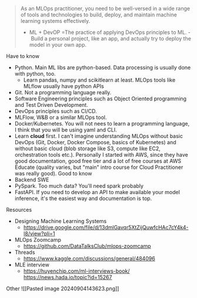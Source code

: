> As an MLOps practitioner, you need to be well-versed in a wide range of tools and technologies to build, deploy, and maintain machine learning systems effectively.
> - ML + DevOP =The practice of applying DevOps principles to ML.
> - Build a personal project, like an app, and actually try to deploy the model in your own app.

Have to know
- Python. Main ML libs are python-based. Data processing is usually done with python, too. 
	- Learn pandas, numpy and scikitlearn at least. MLOps tools like MLflow usually have python APIs
- Git. Not a programming language really.
- Software Engineering principles such as Object Oriented programming and Test Driven Development.
- DevOps principles such as CI/CD.
- MLFlow, W&B or a similar MLOps tool.
- Docker/Kubernetes. You will not nees to learn a programming language, I think that you will be using yaml and CLI.
- Learn **cloud** first. I can't imagine understanding MLOps without basic DevOps (Git, Docker, Docker Compose, basics of Kubernetes) and without basic cloud (blob storage like S3, compute like EC2, orchestration tools etc.). Personally I started with AWS, since they have good documentation, good free tier and a lot of free courses at AWS Educate (quality varies, but "main" intro course for Cloud Practitioner was really good).
Good to know
- Backend SWE
- PySpark. Too much data? You'll need spark probably
- FastAPI. If you need to develop an API to make available your model inference, it's the easiest way and documentation is top.

Resources
- Designing Machine Learning Systems
	- https://drive.google.com/file/d/13dmlGavqr5XtZijQuwfcHAc7cY4k4-l8/view?pli=1
- MLOps Zoomcamp
	- https://github.com/DataTalksClub/mlops-zoomcamp
- Threads
	- https://www.kaggle.com/discussions/general/484096
- MLE interview
	- https://huyenchip.com/ml-interviews-book/
https://news.hada.io/topic?id=15267

Other
![[Pasted image 20240904143623.png]]